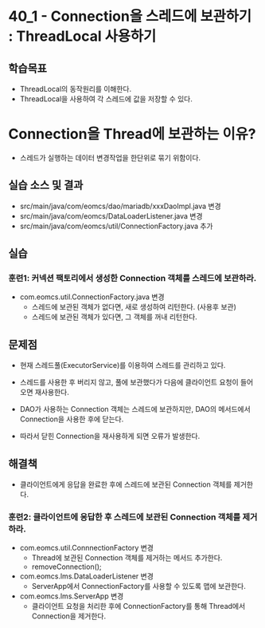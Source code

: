 # 40_1 - Connection을 스레드에 보관하기 : ThreadLocal 사용하기


## 학습목표
- ThreadLocal의 동작원리를 이해한다.
- ThreadLocal을 사용하여 각 스레드에 값을 저장할 수 있다.


# Connection을 Thread에 보관하는 이유?
- 스레드가 실행하는 데이터 변경작업을 한단위로 묶기 위함이다.


## 실습 소스 및 결과
- src/main/java/com/eomcs/dao/mariadb/xxxDaoImpl.java 변경
- src/main/java/com/eomcs/DataLoaderListener.java 변경
- src/main/java/com/eomcs/util/ConnectionFactory.java 추가

## 실습  

### 훈련1: 커넥션 팩토리에서 생성한 Connection 객체를 스레드에 보관하라.

- com.eomcs.util.ConnectionFactory.java 변경
  - 스레드에 보관된 객체가 없다면, 새로 생성하여 리턴한다. (사용후 보관)
  - 스레드에 보관된 객체가 있다면, 그 객체를 꺼내 리턴한다.

## 문제점
- 현재 스레드풀(ExecutorService)를 이용하여 스레드를 관리하고 있다.
- 스레드를 사용한 후 버리지 않고, 풀에 보관했다가 
  다음에 클라이언트 요청이 들어오면 재사용한다.

- DAO가 사용하는 Connection 객체는 스레드에 보관하지만,
  DAO의 메서드에서 Connection을 사용한 후에 닫는다.

- 따라서 닫힌 Connection을 재사용하게 되면 오류가 발생한다.


## 해결책
- 클라이언트에게 응답을 완료한 후에 스레드에 보관된 Connection 객체를 제거한다.

### 훈련2: 클라이언트에 응답한 후 스레드에 보관된 Connection 객체를 제거하라.

- com.eomcs.util.ConnnectionFactory 변경
  - Thread에 보관된 Connection 객체를 제거하는 메서드 추가한다.
  - removeConnection();
- com.eomcs.lms.DataLoaderListener 변경
  - ServerApp에서 ConnectionFactory를 사용할 수 있도록 맵에 보관한다.
- com.eomcs.lms.ServerApp 변경
  - 클라이언트 요청을 처리한 후에 ConnectionFactory를 통해 Thread에서 Connection을 제거한다.
